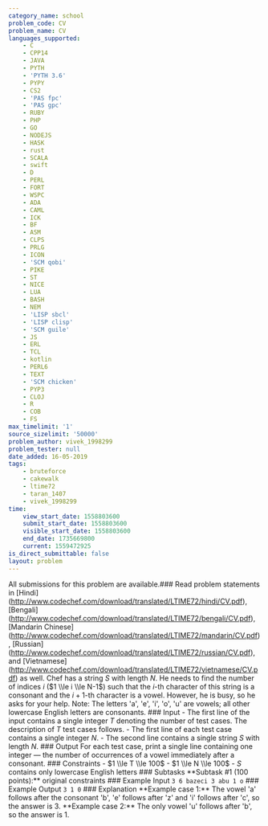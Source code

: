 ```yaml
---
category_name: school
problem_code: CV
problem_name: CV
languages_supported:
    - C
    - CPP14
    - JAVA
    - PYTH
    - 'PYTH 3.6'
    - PYPY
    - CS2
    - 'PAS fpc'
    - 'PAS gpc'
    - RUBY
    - PHP
    - GO
    - NODEJS
    - HASK
    - rust
    - SCALA
    - swift
    - D
    - PERL
    - FORT
    - WSPC
    - ADA
    - CAML
    - ICK
    - BF
    - ASM
    - CLPS
    - PRLG
    - ICON
    - 'SCM qobi'
    - PIKE
    - ST
    - NICE
    - LUA
    - BASH
    - NEM
    - 'LISP sbcl'
    - 'LISP clisp'
    - 'SCM guile'
    - JS
    - ERL
    - TCL
    - kotlin
    - PERL6
    - TEXT
    - 'SCM chicken'
    - PYP3
    - CLOJ
    - R
    - COB
    - FS
max_timelimit: '1'
source_sizelimit: '50000'
problem_author: vivek_1998299
problem_tester: null
date_added: 16-05-2019
tags:
    - bruteforce
    - cakewalk
    - ltime72
    - taran_1407
    - vivek_1998299
time:
    view_start_date: 1558803600
    submit_start_date: 1558803600
    visible_start_date: 1558803600
    end_date: 1735669800
    current: 1559472925
is_direct_submittable: false
layout: problem
---
```

All submissions for this problem are available.\### Read problem statements in \[Hindi\](http://www.codechef.com/download/translated/LTIME72/hindi/CV.pdf), \[Bengali\](http://www.codechef.com/download/translated/LTIME72/bengali/CV.pdf), \[Mandarin Chinese\](http://www.codechef.com/download/translated/LTIME72/mandarin/CV.pdf), \[Russian\](http://www.codechef.com/download/translated/LTIME72/russian/CV.pdf), and \[Vietnamese\](http://www.codechef.com/download/translated/LTIME72/vietnamese/CV.pdf) as well. Chef has a string $S$ with length $N$. He needs to find the number of indices $i$ ($1 \\le i \\le N-1$) such that the $i$-th character of this string is a consonant and the $i+1$-th character is a vowel. However, he is busy, so he asks for your help. Note: The letters 'a', 'e', 'i', 'o', 'u' are vowels; all other lowercase English letters are consonants. ### Input - The first line of the input contains a single integer $T$ denoting the number of test cases. The description of $T$ test cases follows. - The first line of each test case contains a single integer $N$. - The second line contains a single string $S$ with length $N$. ### Output For each test case, print a single line containing one integer ― the number of occurrences of a vowel immediately after a consonant. ### Constraints - $1 \\le T \\le 100$ - $1 \\le N \\le 100$ - $S$ contains only lowercase English letters ### Subtasks \*\*Subtask #1 (100 points):\*\* original constraints ### Example Input ``` 3 6 bazeci 3 abu 1 o ``` ### Example Output ``` 3 1 0 ``` ### Explanation \*\*Example case 1:\*\* The vowel 'a' follows after the consonant 'b', 'e' follows after 'z' and 'i' follows after 'c', so the answer is $3$. \*\*Example case 2:\*\* The only vowel 'u' follows after 'b', so the answer is $1$.
